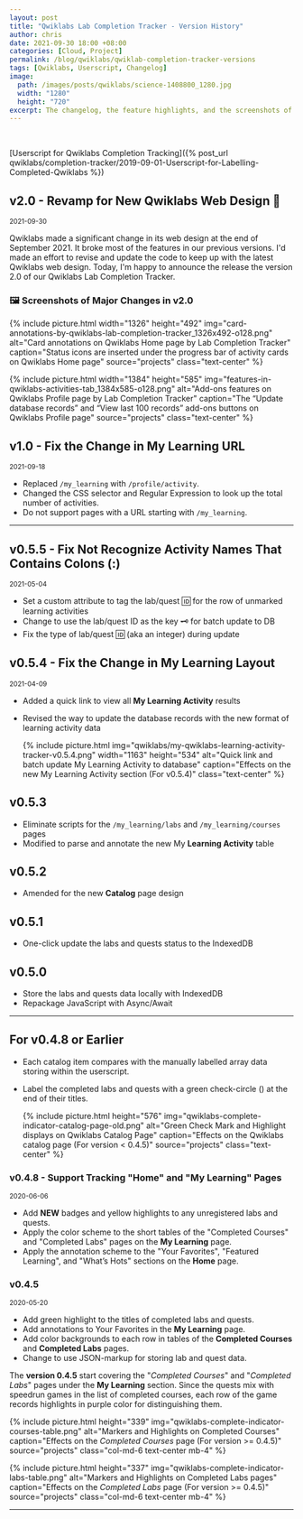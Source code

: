 ```yaml
---
layout: post
title: "Qwiklabs Lab Completion Tracker - Version History"
author: chris
date: 2021-09-30 18:00 +08:00
categories: [Cloud, Project]
permalink: /blog/qwiklabs/qwiklab-completion-tracker-versions
tags: [Qwiklabs, Userscript, Changelog]
image: 
  path: /images/posts/qwiklabs/science-1408800_1280.jpg
  width: "1280"
  height: "720"
excerpt: The changelog, the feature highlights, and the screenshots of the previous versions of the "Qwiklabs Lab Completion Tracker".
---
```


<br>

<amp-img src="https://img.shields.io/github/v/release/chriskyfung/qwiklabs-completed-labs-tracker" width="94" height="20" alt="GitHub release (latest by date)"></amp-img>
<amp-img src="https://img.shields.io/badge/License-GPLv3-blue.svg" width="96" height="20" alt="License: GPL v3"></amp-img>
<amp-img src="https://img.shields.io/github/issues-raw/chriskyfung/qwiklabs-completed-labs-tracker" width="92" height="20" alt="GitHub issues"></amp-img>

<i class='fas fa-chevron-circle-left'></i> [Userscript for Qwiklabs Completion Tracking]({% post_url qwiklabs/completion-tracker/2019-09-01-Userscript-for-Labelling-Completed-Qwiklabs %})

<a href="https://github.com/chriskyfung/qwiklabs-completed-labs-tracker/raw/master/qwiklabs-explorer.user.js" style="box-shadow: none" rel="noopener" target="_blank"><amp-img src="https://img.shields.io/badge/-Install%20Script-brightgreen?color=green&logo=tampermonkey&style=for-the-badge" width="152" height="28" alt="Install Script with Tampermonkey"></amp-img></a>

## v2.0 - Revamp for New Qwiklabs Web Design 🚁

<small><i class="fas fa-calendar-day fa-sm"></i> <time datetime="2021-09-30">2021-09-30</time></small>

Qwiklabs made a significant change in its web design at the end of September 2021. It broke most of the features in our previous versions. I'd made an effort to revise and update the code to keep up with the latest Qwiklabs web design. Today, I'm happy to announce the release the version 2.0 of our Qwiklabs Lab Completion Tracker.

### 🖼 Screenshots of Major Changes in v2.0

{% include picture.html width="1326" height="492" img="card-annotations-by-qwiklabs-lab-completion-tracker_1326x492-o128.png" alt="Card annotations on Qwiklabs Home page by Lab Completion Tracker" caption="Status icons are inserted under the progress bar of activity cards on Qwiklabs Home page" source="projects" class="text-center" %}

{% include picture.html width="1384" height="585" img="features-in-qwiklabs-activities-tab_1384x585-o128.png" alt="Add-ons features on Qwiklabs Profile page by Lab Completion Tracker" caption="The <q>Update database records</q> and <q>View last 100 records</q> add-ons buttons on Qwiklabs Profile page" source="projects" class="text-center" %}

## v1.0 - Fix the Change in My Learning URL

<small><i class="fas fa-calendar-day fa-sm"></i> <time datetime="2021-09-18">2021-09-18</time></small>

- Replaced `/my_learning` with `/profile/activity`.
- Changed the CSS selector and Regular Expression to look up the total number of activities.
- Do not support pages with a URL starting with `/my_learning`.

* * *

## v0.5.5 - Fix Not Recognize Activity Names That Contains Colons (:)

<small><i class="fas fa-calendar-day fa-sm"></i> <time datetime="2021-05-04">2021-05-04</time></small>

- Set a custom attribute to tag the lab/quest 🆔 for the row of unmarked learning activities
- Change to use the lab/quest ID as the key 🗝 for batch update to DB
- Fix the type of lab/quest 🆔 (aka an integer) during update

## v0.5.4 - Fix the Change in My Learning Layout

<small><i class="fas fa-calendar-day fa-sm"></i> <time datetime="2021-04-09">2021-04-09</time></small>

- Added a quick link to view all **My Learning Activity** results
- Revised the way to update the database records with the new format of learning activity data

   {% include picture.html img="qwiklabs/my-qwiklabs-learning-activity-tracker-v0.5.4.png" width="1163" height="534" alt="Quick link and batch update My Learning Activity to database" caption="Effects on the new My Learning Activity section (For v0.5.4)" class="text-center" %}

## v0.5.3

- Eliminate scripts for the `/my_learning/labs` and `/my_learning/courses` pages
- Modified to parse and annotate the new My **Learning Activity** table

## v0.5.2

- Amended for the new **Catalog** page design

## v0.5.1

- One-click update the labs and quests status to the IndexedDB

## v0.5.0

- Store the labs and quests data locally with IndexedDB
- Repackage JavaScript with Async/Await

* * *

## For v0.4.8 or Earlier

- Each catalog item compares with the manually labelled array data storing within the userscript.
- Label the completed labs and quests with a green check-circle (<i class="fa fa-check-circle" style="color:green"></i>) at the end of their titles.

   {% include picture.html height="576"
      img="qwiklabs-complete-indicator-catalog-page-old.png" alt="Green Check Mark and Highlight displays on Qwiklabs Catalog Page" caption="Effects on the Qwiklabs catalog page (For version < 0.4.5)" source="projects" class="text-center" %}

### v0.4.8 - Support Tracking "Home" and "My Learning" Pages

<small><i class="fas fa-calendar-day fa-sm"></i> <time datetime="2020-06-06">2020-06-06</time></small>

- Add **NEW** badges and yellow highlights to any unregistered labs and quests.
- Apply the color scheme to the short tables of the "Completed Courses" and "Completed Labs" pages on the **My Learning** page.
- Apply the annotation scheme to the "Your Favorites", "Featured Learning", and "What’s Hots" sections on the **Home** page.

### v0.4.5

<small><i class="fas fa-calendar-day fa-sm"></i> <time datetime="2020-05-20">2020-05-20</time></small>

- Add green highlight to the titles of completed labs and quests.
- Add annotations to Your Favorites in the **My Learning** page.
- Add color backgrounds to each row in tables of the **Completed Courses** and **Completed Labs** pages.
- Change to use JSON-markup for storing lab and quest data.

The **version 0.4.5** start covering the "_Completed Courses_" and "_Completed Labs_" pages under the **My Learning** section. Since the quests mix with speedrun games in the list of completed courses, each row of the game records highlights in purple color for distinguishing them.

<div class="row">

   {% include picture.html height="339"
   img="qwiklabs-complete-indicator-courses-table.png" alt="Markers and Highlights on Completed Courses" caption="Effects on the <i>Completed Courses</i> page (For version >= 0.4.5)" source="projects" class="col-md-6 text-center mb-4" %}

   {% include picture.html height="337"
   img="qwiklabs-complete-indicator-labs-table.png" alt="Markers and Highlights on Completed Labs pages" caption="Effects on the <i>Completed Labs</i> page (For version >= 0.4.5)" source="projects" class="col-md-6 text-center mb-4" %}

</div>

* * *
